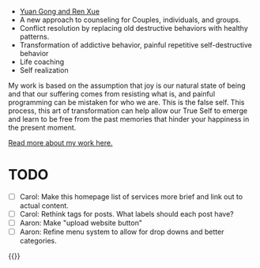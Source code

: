 * [Yuan Gong and Ren Xue](post/2017-05-02-yuan-gong-and-ren-xue-teachings)
* A new approach to counseling for Couples, individuals, and groups.
* Conflict resolution by replacing old destructive behaviors with healthy patterns.
* Transformation of addictive behavior, painful repetitive self-destructive behavior
* Life coaching
* Self realization

My work is based on the assumption that joy is our natural state of being and
that our suffering comes from resisting what is, and painful programming can be
mistaken for who we are. This is the false self. This process, this art of
transformation can help allow our True Self to emerge and learn to be free from
the past memories that hinder your happiness in the present moment.

[Read more about my work here.](/top/my-work)

# TODO

- [ ] Carol: Make this homepage list of services more brief and link out to actual content.
- [ ] Carol: Rethink tags for posts. What labels should each post have?
- [ ] Aaron: Make "upload website button"
- [ ] Aaron: Refine menu system to allow for drop downs and better categories.

{{<contactform>}}
